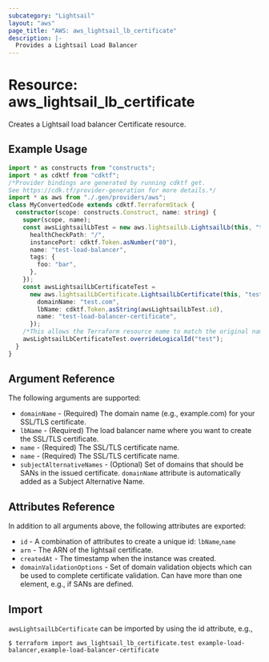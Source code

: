 ```yaml
---
subcategory: "Lightsail"
layout: "aws"
page_title: "AWS: aws_lightsail_lb_certificate"
description: |-
  Provides a Lightsail Load Balancer
---
```


# Resource: aws_lightsail_lb_certificate

Creates a Lightsail load balancer Certificate resource.

## Example Usage

```typescript
import * as constructs from "constructs";
import * as cdktf from "cdktf";
/*Provider bindings are generated by running cdktf get.
See https://cdk.tf/provider-generation for more details.*/
import * as aws from "./.gen/providers/aws";
class MyConvertedCode extends cdktf.TerraformStack {
  constructor(scope: constructs.Construct, name: string) {
    super(scope, name);
    const awsLightsailLbTest = new aws.lightsailLb.LightsailLb(this, "test", {
      healthCheckPath: "/",
      instancePort: cdktf.Token.asNumber("80"),
      name: "test-load-balancer",
      tags: {
        foo: "bar",
      },
    });
    const awsLightsailLbCertificateTest =
      new aws.lightsailLbCertificate.LightsailLbCertificate(this, "test_1", {
        domainName: "test.com",
        lbName: cdktf.Token.asString(awsLightsailLbTest.id),
        name: "test-load-balancer-certificate",
      });
    /*This allows the Terraform resource name to match the original name. You can remove the call if you don't need them to match.*/
    awsLightsailLbCertificateTest.overrideLogicalId("test");
  }
}

```

## Argument Reference

The following arguments are supported:

* `domainName` - (Required) The domain name (e.g., example.com) for your SSL/TLS certificate.
* `lbName` - (Required) The load balancer name where you want to create the SSL/TLS certificate.
* `name` - (Required) The SSL/TLS certificate name.
* `name` - (Required) The SSL/TLS certificate name.
* `subjectAlternativeNames` - (Optional) Set of domains that should be SANs in the issued certificate. `domainName` attribute is automatically added as a Subject Alternative Name.

## Attributes Reference

In addition to all arguments above, the following attributes are exported:

* `id` - A combination of attributes to create a unique id: `lbName`,`name`
* `arn` - The ARN of the lightsail certificate.
* `createdAt` - The timestamp when the instance was created.
* `domainValidationOptions` - Set of domain validation objects which can be used to complete certificate validation. Can have more than one element, e.g., if SANs are defined.

## Import

`awsLightsailLbCertificate` can be imported by using the id attribute, e.g.,

```
$ terraform import aws_lightsail_lb_certificate.test example-load-balancer,example-load-balancer-certificate
```

<!-- cache-key: cdktf-0.17.0-pre.15 input-3a6e500d6430dd4e533ca42b17829a3be74c1699ca1521ea86973473ecaed86b -->